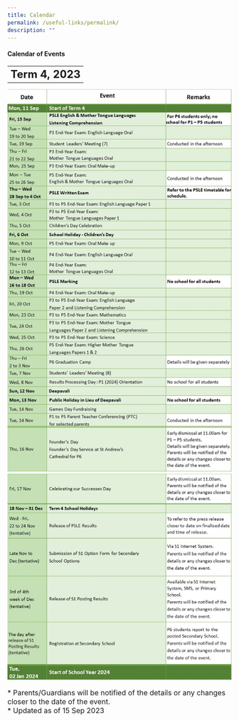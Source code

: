 ```yaml
---
title: Calendar
permalink: /useful-links/permalink/
description: ""
---
```

#### **Calendar of Events**

<table>
	<tbody><tr>
		<th><font size="5">  
     Term 4, 2023
 </font></th>
</tr>
</tbody></table>

![](/images/Calendar%202023/term4_for%20website_01.JPG)
![](/images/Calendar%202023/term4_for%20website_02.jpg)
		
<font size="3">  
      * Parents/Guardians will be notified of the details or any changes closer to the date of the event.
</font><font size="3"><br>
</font><font size="3">
			* Updated as of 15 Sep 2023
</font><table>
	<tbody>
		<tr>
		</tr><tr></tr>
</tbody></table>